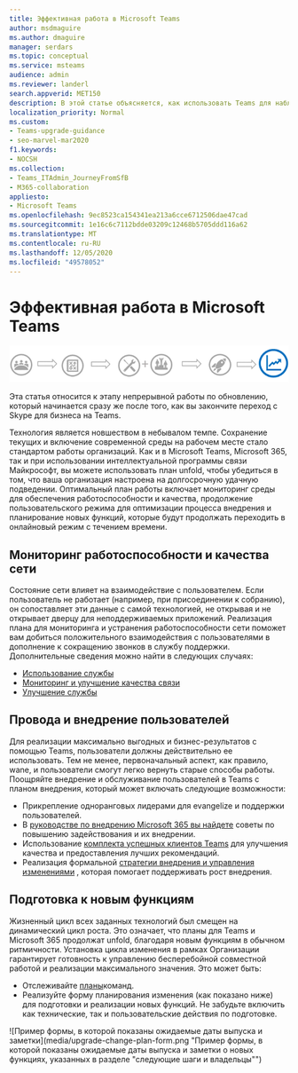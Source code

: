 ```yaml
---
title: Эффективная работа в Microsoft Teams
author: msdmaguire
ms.author: dmaguire
manager: serdars
ms.topic: conceptual
ms.service: msteams
audience: admin
ms.reviewer: landerl
search.appverid: MET150
description: В этой статье объясняется, как использовать Teams для наблюдения за работоспособностью сети, для хранения пользователей и для подготовки новых функций.
localization_priority: Normal
ms.custom:
- Teams-upgrade-guidance
- seo-marvel-mar2020
f1.keywords:
- NOCSH
ms.collection:
- Teams_ITAdmin_JourneyFromSfB
- M365-collaboration
appliesto:
- Microsoft Teams
ms.openlocfilehash: 9ec8523ca154341ea213a6cce6712506dae47cad
ms.sourcegitcommit: 1e16c6c7112bdde03209c12468b5705ddd116a62
ms.translationtype: MT
ms.contentlocale: ru-RU
ms.lasthandoff: 12/05/2020
ms.locfileid: "49578052"
---
```

# <a name="how-to-use-microsoft-teams-effectively"></a>Эффективная работа в Microsoft Teams

![Обновление схемы поездки с акцентом на этапе непрерывности работы](media/upgrade-banner-op-excellence.png "Этапы путешествия по обновлению, с акцентом на этапе непрерывности работы")

Эта статья относится к этапу непрерывной работы по обновлению, который начинается сразу же после того, как вы закончите переход с Skype для бизнеса на Teams.

Технология является новшеством в небывалом темпе. Сохранение текущих и включение современной среды на рабочем месте стало стандартом работы организаций. Как и в Microsoft Teams, Microsoft 365, так и при использовании интеллектуальной программы связи Майкрософт, вы можете использовать план unfold, чтобы убедиться в том, что ваша организация настроена на долгосрочную удачную подведении. Оптимальный план работы включает мониторинг среды для обеспечения работоспособности и качества, продолжение пользовательского режима для оптимизации процесса внедрения и планирование новых функций, которые будут продолжать переходить в онлайновый режим с течением времени.

## <a name="monitor-for-network-health-and-quality"></a>Мониторинг работоспособности и качества сети

Состояние сети влияет на взаимодействие с пользователем. Если пользователь не работает (например, при присоединении к собранию), он сопоставляет эти данные с самой технологией, не открывая и не открывает дверцу для неподдерживаемых приложений. Реализация плана для мониторинга и устранения работоспособности сети поможет вам добиться положительного взаимодействия с пользователями в дополнение к сокращению звонков в службу поддержки. Дополнительные сведения можно найти в следующих случаях:

- [Использование службы](upgrade-operate-my-service.md)
- [Мониторинг и улучшение качества связи](monitor-call-quality-qos.md)
- [Улучшение службы](upgrade-enhance-my-service.md)

## <a name="drive-user-momentum-and-adoption"></a>Провода и внедрение пользователей

Для реализации максимально выгодных и бизнес-результатов с помощью Teams, пользователи должны действительно ее использовать. Тем не менее, первоначальный аспект, как правило, wane, и пользователи смогут легко вернуть старые способы работы. Поощряйте внедрение и обслуживание пользователей в Teams с планом внедрения, который может включать следующие возможности:

- Прикрепление одноранговых лидерами для evangelize и поддержки пользователей.
- В [руководстве по внедрению Microsoft 365 вы найдете](https://go.microsoft.com/fwlink/?linkid=859045) советы по повышению задействования и их внедрении.
- Использование [комплекта успешных клиентов Teams](https://aka.ms/TeamsCustomerSuccess) для улучшения качества и предоставления лучших рекомендаций.
- Реализация формальной [стратегии внедрения и управления изменениями](http://www.successwithteams.com/) , которая помогает поддерживать рост внедрения.

## <a name="prepare-for-new-functionality"></a>Подготовка к новым функциям

Жизненный цикл всех заданных технологий был смещен на динамический цикл роста. Это означает, что планы для Teams и Microsoft 365 продолжат unfold, благодаря новым функциям в обычном ритмичности. Установка цикла изменения в рамках Организации гарантирует готовность к управлению бесперебойной совместной работой и реализации максимального значения. Это может быть:

- Отслеживайте [планы](https://products.office.com/business/office-365-roadmap?filters=microsoft%20teams)команд.
- Реализуйте форму планирования изменения (как показано ниже) для подготовки и реализации новых функций. Не забудьте включить как технические, так и пользовательские действия по подготовке.


![Пример формы, в которой показаны ожидаемые даты выпуска и заметки](media/upgrade-change-plan-form.png "Пример формы, в которой показаны ожидаемые даты выпуска и заметки о новых функциях, указанных в разделе "следующие шаги и владельцы"")
